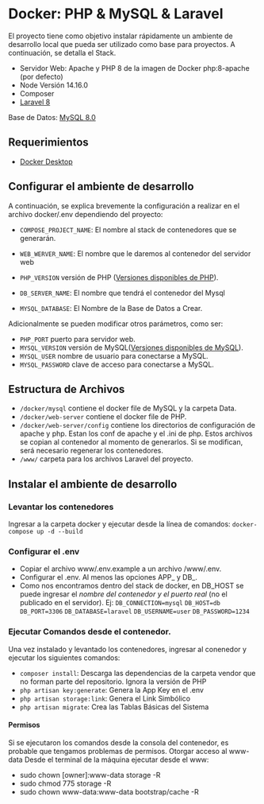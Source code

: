 # Docker: PHP & MySQL & Laravel
El proyecto tiene como objetivo instalar rápidamente un ambiente de desarrollo local que pueda ser utilizado como base para proyectos. A continuación, se detalla el Stack.

* Servidor Web: Apache y PHP 8 de la imagen de Docker php:8-apache (por defecto)
* Node Versión 14.16.0
* Composer
* [Laravel 8](https://laravel.com/docs/8.x/)

Base de Datos: [MySQL 8.0](https://www.mysql.com/)

## Requerimientos
* [Docker Desktop](https://www.docker.com/products/docker-desktop)

## Configurar el ambiente de desarrollo

A continuación, se explica brevemente la configuración a realizar en el archivo docker/.env dependiendo del proyecto:

* `COMPOSE_PROJECT_NAME`: El nombre al stack de contenedores que se generarán.

* `WEB_WERVER_NAME`: El nombre que le daremos al contenedor del servidor web

* `PHP_VERSION` versión de PHP ([Versiones disponibles de PHP](https://github.com/docker-library/docs/blob/master/php/README.md#supported-tags-and-respective-dockerfile-links)).

* `DB_SERVER_NAME`: El nombre que tendrá el contenedor del Mysql

* `MYSQL_DATABASE`: El Nombre de la Base de Datos a Crear.


Adicionalmente se pueden modificar otros parámetros, como ser:
* `PHP_PORT` puerto para servidor web.
* `MYSQL_VERSION` versión de MySQL([Versiones disponibles de MySQL](https://hub.docker.com/_/mysql)).
* `MYSQL_USER` nombre de usuario para conectarse a MySQL.
* `MYSQL_PASSWORD` clave de acceso para conectarse a MySQL.

## Estructura de Archivos

* `/docker/mysql` contiene el docker file de MySQL y la carpeta Data.
* `/docker/web-server` contiene el docker file de PHP.
* `/docker/web-server/config` contiene los directorios de configuración de apache y php. Estan los conf de apache y el .ini de php. Estos archivos se copian al contenedor al momento de generarlos. Si se modifican, será necesario regenerar los contenedores.
* `/www/` carpeta para los archivos Laravel del proyecto.

## Instalar el ambiente de desarrollo

### Levantar los contenedores
Ingresar a la carpeta docker y ejecutar desde la línea de comandos:
`docker-compose up -d --build`

### Configurar el .env
* Copiar el archivo www/.env.example a un archivo /www/.env.
* Configurar el .env. Al menos las opciones APP_ y DB_.
* Como nos encontramos dentro del stack de docker, en DB_HOST se puede ingresar el _nombre del contenedor y el puerto real_ (no el publicado en el servidor).
  Ej:
  `DB_CONNECTION=mysql`
  `DB_HOST=db`
  `DB_PORT=3306`
  `DB_DATABASE=laravel`
  `DB_USERNAME=user`
  `DB_PASSWORD=1234`

### Ejecutar Comandos desde el contenedor.
Una vez instalado y levantado los contenedores, ingresar al conenedor y ejecutar los siguientes comandos:
* `composer install`: Descarga las dependencias de la carpeta vendor que no forman parte del repositorio. Ignora la versión de PHP
* `php artisan key:generate`: Genera la App Key en el .env
* `php artisan storage:link`: Genera el Link Simbólico
* `php artisan migrate`: Crea las Tablas Básicas del Sistema

#### Permisos
Si se ejecutaron los comandos desde la consola del contenedor, es probable que tengamos problemas de permisos. Otorgar acceso al www-data
Desde el terminal de la máquina ejecutar desde el www:
* sudo chown [owner]:www-data storage -R
* sudo chmod 775 storage -R
* sudo chown www-data:www-data bootstrap/cache -R